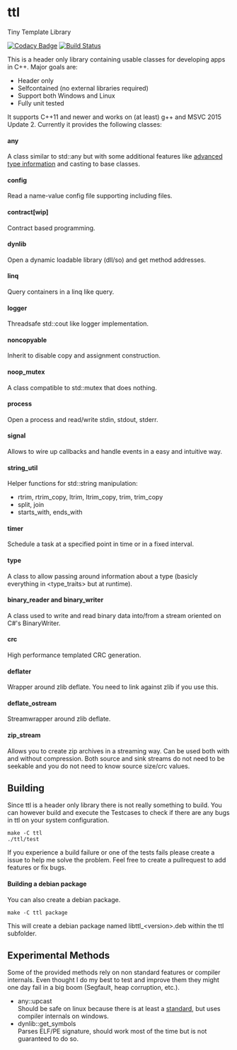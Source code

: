 # ttl
Tiny Template Library

[![Codacy Badge](https://api.codacy.com/project/badge/Grade/546e8566d4d04ba7b4fb54acffcad591)](https://www.codacy.com/manual/Thalhammer/ttl)
[![Build Status](https://travis-ci.com/Thalhammer/ttl.svg?branch=master)](https://travis-ci.com/Thalhammer/ttl)

This is a header only library containing usable classes for developing apps in C++.
Major goals are:
* Header only
* Selfcontained (no external libraries required)
* Support both Windows and Linux
* Fully unit tested

It supports C++11 and newer and works on (at least) g++ and MSVC 2015 Update 2.
Currently it provides the following classes:

#### any ####
A class similar to std::any but with some additional features like [advanced type information](#type) and casting to base classes.

#### config ####
Read a name-value config file supporting including files.

#### contract[wip] ####
Contract based programming.

#### dynlib ####
Open a dynamic loadable library (dll/so) and get method addresses.

#### linq ####
Query containers in a linq like query.

#### logger ####
Threadsafe std::cout like logger implementation.

#### noncopyable ####
Inherit to disable copy and assignment construction.

#### noop_mutex ####
A class compatible to std::mutex that does nothing.

#### process ####
Open a process and read/write stdin, stdout, stderr.

#### signal ####
Allows to wire up callbacks and handle events in a easy and intuitive way.

#### string_util ####
Helper functions for std::string manipulation:
* rtrim, rtrim_copy, ltrim, ltrim_copy, trim, trim_copy
* split, join
* starts_with, ends_with

#### timer ####
Schedule a task at a specified point in time or in a fixed interval.

#### type ####
A class to allow passing around information about a type (basicly everything in <type_traits> but at runtime).

#### binary_reader and binary_writer ####
A class used to write and read binary data into/from a stream oriented on C#'s BinaryWriter.

#### crc ####
High performance templated CRC generation.

#### deflater ####
Wrapper around zlib deflate. You need to link against zlib if you use this.

#### deflate_ostream ####
Streamwrapper around zlib deflate.

#### zip_stream ####
Allows you to create zip archives in a streaming way. Can be used both with and without compression.
Both source and sink streams do not need to be seekable and you do not need to know source size/crc values.

## Building ##

Since ttl is a header only library there is not really something to build.
You can however build and execute the Testcases to check if there are any bugs in ttl on your system configuration.
```
make -C ttl
./ttl/test
```
If you experience a build failure or one of the tests fails please create a issue to help me solve the problem.
Feel free to create a pullrequest to add features or fix bugs.
#### Building a debian package ####
You can also create a debian package.
```
make -C ttl package
```
This will create a debian package named libttl_\<version\>.deb within the ttl subfolder.

## Experimental Methods ##
Some of the provided methods rely on non standard features or compiler internals. Even thought I do my best to test and improve them they might one day fail in a big boom (Segfault, heap corruption, etc.).
* any::upcast<br>
  Should be safe on linux because there is at least a [standard](https://itanium-cxx-abi.github.io/cxx-abi/), but uses compiler internals on windows.
* dynlib::get_symbols<br>
  Parses ELF/PE signature, should work most of the time but is not guaranteed to do so.
  
  
